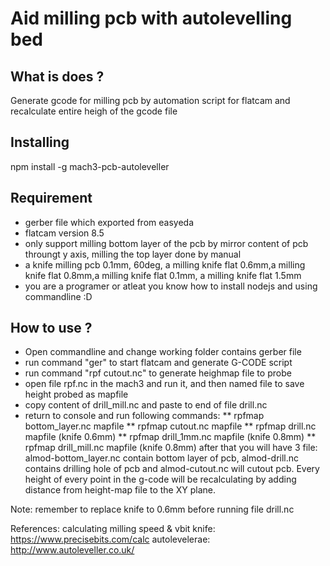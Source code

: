 # Aid milling pcb with autolevelling bed

## What is does ?

Generate gcode for milling pcb by automation script for flatcam and recalculate entire heigh of the gcode file

## Installing

npm install -g mach3-pcb-autoleveller

## Requirement
+ gerber file which exported from easyeda
+ flatcam version 8.5
+ only support milling bottom layer of the pcb by mirror content of pcb throungt y axis, milling the top layer done by manual
+ a knife milling pcb 0.1mm, 60deg, a milling knife flat 0.6mm,a milling knife flat 0.8mm,a milling knife flat 0.1mm, a milling knife flat 1.5mm
+ you are a programer or atleat you know how to install nodejs and using commandline :D

## How to use ?

* Open commandline and change working folder contains gerber file
* run command "ger" to start flatcam and generate G-CODE script
* run command "rpf cutout.nc" to generate heighmap file to probe
* open file rpf.nc in the mach3 and run it, and then named file to save height probed as mapfile
* copy content of drill_mill.nc and paste to end of file drill.nc
* return to console and run following commands:
** rpfmap bottom_layer.nc mapfile
** rpfmap cutout.nc mapfile
** rpfmap drill.nc mapfile (knife 0.6mm)
** rpfmap drill_1mm.nc mapfile (knife 0.8mm)
** rpfmap drill_mill.nc mapfile (knife 0.8mm)
after that you will have 3 file: almod-bottom_layer.nc contain bottom layer of pcb, almod-drill.nc contains drilling hole of pcb and almod-cutout.nc will cutout pcb. Every height of every point in the g-code will be recalculating by adding distance from height-map file to the XY plane.

Note: remember to replace knife to 0.6mm before running file drill.nc

References:
  calculating milling speed & vbit knife: https://www.precisebits.com/calc
  autolevelerae: http://www.autoleveller.co.uk/

